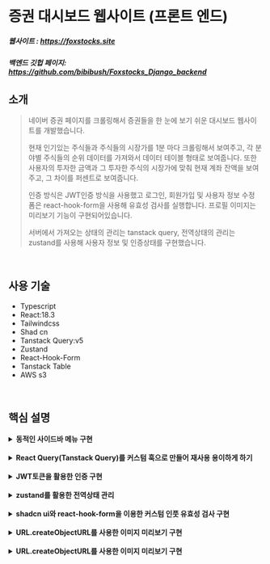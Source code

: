 # 증권 대시보드 웹사이트 (프론트 엔드)
##### 웹사이트 : https://foxstocks.site
##### 백엔드 깃헙 페이지: https://github.com/bibibush/Foxstocks_Django_backend

## 소개
> 네이버 증권 페이지를 크롤링해서 증권들을 한 눈에 보기 쉬운 대시보드 웹사이트를 개발했습니다.
>
> 현재 인기있는 주식들과 주식들의 시장가를 1분 마다 크롤링해서 보여주고, 각 분야별 주식들의 순위 데이터를 가져와서 데이터 테이블 형태로 보여줍니다.
> 또한 사용자의 투자한 금액과 그 투자한 주식의 시장가에 맞춰 현재 계좌 잔액을 보여주고, 그 차이를 퍼센트로 보여줍니다.
>
> 인증 방식은 JWT인증 방식을 사용했고 로그인, 회원가입 및 사용자 정보 수정 폼은 react-hook-form을 사용해 유효성 검사를 실행합니다.
> 프로필 이미지는 미리보기 기능이 구현되어있습니다.
>
> 서버에서 가져오는 상태의 관리는 tanstack query, 전역상태의 관리는 zustand를 사용해 사용자 정보 및 인증상태를 구현했습니다.

<br />

## 사용 기술
- Typescript
- React:18.3
- Tailwindcss
- Shad cn
- Tanstack Query:v5
- Zustand
- React-Hook-Form
- Tanstack Table
- AWS s3

<br />

## 핵심 설명
<details>
  <summary><b>동적인 사이드바 메뉴 구현</b></summary>

  메뉴를 클릭하면 효과가 강조되고 해당되는 경로로 이동하는 메뉴 리스트를 만드는 것은 어려운 일은 아니지만, 메뉴를 클릭하지 않고도 url의 경로에 따라 메뉴의 효과를 강조시킬 수 있도록 하고 싶었습니다.<br />
  그러므로 현재 url의 경로를 알 수있는 react-router-dom의 useLocation을 사용했고 useLocation의 pathname을 인자로 받아 현재 경로가 메뉴에 할당된 경로와 일치한지를 알 수 있도록 커스텀 메뉴 훅을 만들었습니다.
  ```typescript
  export default function useMenuList({ pathName }: { pathName: string }) {
  const menuList = [
    {
      id: 1,
      menuName: "Dashboard",
      icon: <DashboardIcon color="#84828A" />,
      isActive: pathName === "/",
      to: "/",
    },
    {
      id: 2,
      menuName: "buy-sell",
      icon: <WalletIcon color="#84828A" />,
      isActive: pathName === "/buy-sell",
      to: "/buy-sell",
    },
    {
      id: 3,
      menuName: "Contact",
      icon: <IoMail color="#84828A" size={24} />,
      isActive: pathName === "/contact",
      to: "/contact",
    },
  ];

  return {
    menuList,
  };
}
```
메뉴 리스트를 그대로 반환해도 되지만 메뉴 리스트가 아닌 다른 값들(예를 들어, totalCount 등) 을 반환할 여지를 남겨두어 메뉴 리스트를 담은 객체를 반환했습니다.

훅의 사용은,
```typescript
  const { menuList } = useMenuList({ pathName: location.pathname });
```
이렇게 구현해서 동적인 효과를 가지는 메뉴리스트를 구현했습니다.
</details>

<br />

<details>
  <summary><b>React Query(Tanstack Query)를 커스텀 훅으로 만들어 재사용 용이하게 하기</b></summary>

  react query를 사용해서 서버에서 받아오는 데이터를 유용하게 관리할 수 있었습니다. 특히, 데이터를 가져오는 로딩상태인지, 캐싱을 사용할 것인지, 데이터를 리패칭하는 중 이전의 데이터를 계속 보여줄지, 몇 초 마다 리패치할 것인지 등 서버 상태를   관리하는데 있어서 최고의 도구라고 생각합니다.
  <br />
  
  이 react query를 커스텀 훅으로 사용하면 재사용하기 용이할 뿐만 아니라 한 커스텀 훅이 서버의 무슨 데이터를 가져오는지 더욱 명확하게 알 수 있습니다. 그래서 저는 react query를 사용할 때 항상 커스텀 훅으로 만들어서 사용합니다.
  <br />
  한 예시를 보여드리겠습니다.
  ```typescript
  interface GetStocksResponse {
  data: Array<Stock>;
  invests: Array<Invested>;
}

interface GetStocksParams {
  userId: number | null;
}

export default function useGetStocks(
  params: GetStocksParams,
  options?: Omit<UseQueryOptions<GetStocksResponse>, "queryKey">
) {
  const results = useQuery<GetStocksResponse>({
    queryKey: ["stocks", params.userId],
    queryFn: () => getStocksAPI(params),
    ...options,
  });

  return {
    ...results,
    data: results.data?.data,
    invests: results.data?.invests,
  };
}
  ```
크롤링한 주식 정보들을 가져오고 1분 마다 업데이트하는 로직을 위해 useGetStocks라는 훅을 만들었습니다.<br />
useGetStocks는 userId라는 프로퍼티가 있는 객체를 인자로 받고, useQuery의 옵션들을 옵셔널한 매개변수로 받습니다. 여기서 타입스크립트의 Omit을 사용해서 UseQueryOptions타입의 queryKey속성을 제거해 주지 않으면 queryKey 중복 에러가 발생합니다.
<br />

매개변수로 받은 유저의 id를 쿼리키에 추가하여 유저의 id가 바뀔때 마다 리패치가 되도록 구현했습니다.
<br />
쿼리함수로는 응답이 성공적이면 GetStocksResponse타입을 가지는 응답 값을 반환하고 만약 응답에 오류가 생기면 Promise의 reject를 반환하는 함수를 할당했습니다. 그리고 useQuery의 옵션들을 스프레드 형식으로 전해줍니다.
<br />
훅의 반환값으로 각 데이터값, 서버에서 가져온 데이터의 상태를 알려주는 값들을 객체안에 담아 반환했습니다.
<br />
작성된 예시의 훅의 사용은
```typescript
 const {
    data: stocks,
    isLoading,
    invests: investsData,
  } = useGetStocks(
    { userId },
    {
      placeholderData: keepPreviousData,
      refetchInterval: 60 * 1000,
    }
  );
```
이런식으로 사용하면 됩니다.
<br />
이렇게 훅의 이름을 목적에 맞게 명확히 하면 이 훅이 주식들을 가져온다는 것을 쉽게 알 수 있습니다.
또한 훅의 첫번째 인자로 쿼리함수로 전달 될 매개변수들을 작성하고 두번째 인자로는 쿼리 관리에 유용하게 사용되는 옵션들을 작성해서, 이 훅을 재사용하기 쉽게 구현했습니다.
<br />

위 예시의 훅은 유저의 id가 변경될 때마다 또는 1분 마다 쿼리를 리패치 시키고, 쿼리가 리패치될때 이전 데이터를 데이터 패치가 완료되기 전까지 보여줍니다.
<br />
react query를 커스텀 훅으로 사용해서 재사용하기 쉽고 목적을 쉽게 알 수 있게 코드를 구현했습니다.
</details>

<br />

<details>
  <summary><b>JWT토큰을 활용한 인증 구현</b></summary>

  JWT토큰 인증방식을 사용할때 주로 사용되는 accessToken은 로컬스토리지, accessToken이 만료되서 새로운 accessToken을 재요청하는 용도로 사용되는 refreshToken은 react-cookie를 사용해서 구현했습니다.
  <br />
  로그인 방식은 이메일과 비밀번호를 검증하는 방식으로 처리했습니다.
  ```typescript
   const handleSignin = async (data: AuthenticateFormParams) => {
    try {
      const res = await requestAPI({
        url: "/api/users/token/",
        method: "POST",
        data: {
          email: data.userEmail,
          password: data.password,
        },
        withJWT: false,
      });

      cookieService.setCookie("refreshToken", res.data.refresh, {
        maxAge: 60 * 30,
      });
      setAccessToken(res.data.access);
      setUserId(String(res.data.user.id));
      methods.reset();
      onClose();
      toast({
        title: "로그인 성공",
        description: "로그인에 성공했습니다.",
      });
    } catch (e) {
      console.error(e);
      toast({
        variant: "destructive",
        title: "로그인 실패",
        description: e instanceof AxiosError ? e.message : "알 수 없는 에러",
      });
    }
  };
```
로그인 시도 후 실패 시 예외처리 구현은 try catch문을 사용했습니다. 먼저, 로그인 요청을 시도하고 성공했다면 리프레시토큰과 엑세스토큰을 받아옵니다.
<br />
리프레시토큰은 30분 후에 만료되는 쿠키로서 저장합니다. 그리고 엑세스토큰은 setAccessToken이라는 zustand를 사용한 상태변경 메소드를 사용해 전역상태로서 저장합니다.
<br />

그렇게 성공적으로 로그인에 대한 작업이 완료되면 shad cn의 toast를 사용해 로그인 성공 토스트 ui를 보여줍니다.
<br />
만약 로그인 과정중 에러가 발생하면 catch문으로 이동하여 콘솔에러를 띄우고 로그인 실패 토스트 ui를 띄웁니다. 이때, axios에러가 발생한다면, 즉 서버에 POST요청이 실패한다면 서버 측 에러메시지를 띄우고, 그게 아니라면 "알 수 없는 에러"메시지를 출력합니다.
<br />

최상위 컴포넌트에서 useEffect를 사용해 리프레시토큰이 쿠키에 저장이 되어있고, 엑세스토큰이 전역상태로서 처음에 저장 또는 변경될 때마다 로컬저장소에 저장된 엑세스토큰을 만료시키고 새로운 엑세스토큰을 요청하는 로직을 작성합니다.
```typescript
useEffect(() => {
    const refresh = cookieService.getCookie("refreshToken");
    if (!refresh) {
      onSignout();
      return;
    }

    const expireAccessToken = setTimeout(() => {
      tokenService.removeToken(["accessToken"]);
      handleRefresh(refresh);
    }, 1000 * 60 * 10);

    return () => clearTimeout(expireAccessToken);
  }, [accessToken, onSignout, handleRefresh]);
```
이렇게 짧은 주기로 엑세스토큰을 변경해 주면 만약 토큰이 탈취되더라도 토큰이 사용될 수 있는 시간이 짧아 보안에 도움이 됩니다.
<br />
만약 엑세스토큰이 만료가 되었는데 리프레시토큰이 쿠키에 저장되어있지 않다면 즉시 로그아웃을 시킵니다.
<br />

사용자가 페이지를 새로고침하더라도 로컬저장소에 엑세스토큰이 있다면 로그인 상태를 유지합니다.
```typescript
 useEffect(() => {
    const token = tokenService.getToken("accessToken");
    const userId = tokenService.getToken("userId");

    if (!token || !userId) {
      onSignout();
      return;
    }

    setUserId(userId);
    setAccessToken(token);
  }, [setAccessToken, onSignout, setUserId]);
```
만약 엑세스토큰이 로컬저장소에 없다면 즉시 로그아웃을 시킵니다.
<br />

이렇게 저장된 엑세스토큰은 서버와의 통신에서 인증도구로 사용됩니다.
```typescript
export default function requestAPI({
  headers,
  params,
  method,
  url,
  withJWT,
  ...config
}: requestParams) {
  if (withJWT) {
    const token = tokenService.getToken("accessToken");
    if (!token) {
      const error = Object.assign(new Error("Unauthorized"), {
        response: {
          status: 401,
          statusText: "Unauthorized",
        },
      });

      return Promise.reject(error);
    }

    headers = { ...headers, Authorization: `Bearer ${token}` };
  } ...
```
엑세스토큰을 요청 헤더의 Authorization에대한 값으로 넣고 서버와의 통신을 하면 엑세스토큰이 유효하면 성공적으로 응답 값을 보내주고 아니라면 서버 측에서 에러를 출력할 것입니다.
<br />
만약 엑세스토큰이 없는채로 서버와 요청을 하면 클라이언트 측에서 401에러를 반환하도록 했습니다.
<br />

이렇게 JWT인증 방식을 구현해서 클라이언트, 서버 간 통신의 보안을 강화했습니다.
</details>

<br />

<details>
  <summary><b>zustand를 활용한 전역상태 관리</b></summary>

  프론트엔드 프레임워크로서 리액트를 사용하게 되면 상태를 다른 컴포넌트와 공유하고 싶을때, 일반적인 방식으로는, 단방향 흐름의 특성상 상위 컴포넌트에서 하위 컴포넌트로 프롭스를 통해 내려줄 수 밖에 없습니다.
  <br />
  컴포넌트의 중첩이 한 두번이면 큰 상관없겠지만, 규모가 큰 프로젝트일 때는 프롭스를 상속시키기 위해 무수히 많은 컴포넌트를 거쳐야하기 때문에 불편함이 있습니다.
  <br />

  그래서 리액트를 사용할때 context API, redux, recoil, zustand 등등 전역상태 도구를 많이 사용합니다.
  <br />
  전의 회사에서는, 리덕스를 사용했었습니다. 저는 당시, 전역상태관리는 context API밖에 몰랐기 때문에 리덕스를 사용하면서 어떤점이 좋았었는지 별로 와닿지 않았습니다.
  <br />
  지금 생각해보면 리덕스는 서버로 부터 데이터를 가져와서 데이터가 성공적으로 가져와졌는지, 데이터를 가져오는데 에러가 발생했는지에 따라 전역상태를 생성 또는 변경하고 이 전역상태를 여러 컴포넌트에서 사용가능하게 하는, 즉 단방향 흐름의 속성    을 가지는 전역상태 툴이여서 대규모 프로젝트에 사용하기 나쁘지 않다는 점이 있는것 같습니다.
  <br />

  그렇다고 해도, 리덕스는 사전작업이 많이 필요하기 때문에 사용하기 번거롭고(특히, 작은 프로젝트에서), 벌써 서버에서 가져오는 데이터관리를 리액트 쿼리를 사용하고 있으면 사용용도가 겹치게 된다는 단점이 있었습니다.
  <br />
  그래서 저는 zustand를 사용했습니다. zustand는 최근 가장 인기있는 전역상태 관리 도구로서 자리매김했고, 리덕스에 비해 사용하기 간편합니다. 또한 서버 측 데이터와 아무 관계가 없기 때문에 리액트 쿼리와 함께 사용하기 좋습니다.
  <br />
  zustand를 사용하기 위해서 store를 작성했습니다.
  ```typescript
  const initialState: Store = {
  user: {
    id: null,
    isSuperuser: false,
    username: null,
    firstName: null,
    lastName: null,
    email: null,
    isStaff: false,
    dateJoined: null,
    invests: null,
    profileImg: null,
  },
  accessToken: null,
  isSignedIn: false,
  topbarKeyword: "",
};

export const useFoxStore = create<Store & Actions>((set) => ({
  ...initialState,
  setAccessToken: (token) =>
    set(() => {
      tokenService.setToken("accessToken", token);
      return { accessToken: token, isSignedIn: true };
    }),
  onChangeKeyword: (value) =>
    set(() => {
      return { topbarKeyword: value };
    }),
  setUserId: (userId) =>
    set((state) => {
      tokenService.setToken("userId", userId);
      return { user: { ...state.user, id: Number(userId) } };
    }),
  setUser: (user) =>
    set((state) => {
      return { user: { ...user, invests: state.user.invests } };
    }),
  setInvests: (invests) =>
    set((state) => {
      return { user: { ...state.user, invests } };
    }),
  onSignout: () =>
    set(() => {
      cookieService.removeCookie("refreshToken");
      tokenService.removeToken(["accessToken", "userId"]);
      return initialState;
    }),
}));
```
이렇게 하면 zustand의 전역상태와 전역상태변경 메소드를 사용하기 위한 준비가 다 끝났습니다.
<br />
사용 예시로는, 전의 예시에서 사용했던 JWT인증 방식의 엑세스토큰을 전역상태로 저장하는 것을 보여드리겠습니다.
```typescript
const { setAccessToken, setUserId } = useFoxStore((state) => state);

const handleSignin = async (data: AuthenticateFormParams) => {
    try {
      const res = await requestAPI({
        url: "/api/users/token/",
        method: "POST",
        data: {
          email: data.userEmail,
          password: data.password,
        },
        withJWT: false,
      });

      cookieService.setCookie("refreshToken", res.data.refresh, {
        maxAge: 60 * 30,
      });
      setAccessToken(res.data.access);
      setUserId(String(res.data.user.id));
      methods.reset();
      onClose();
      toast({
        title: "로그인 성공",
        description: "로그인에 성공했습니다.",
      });
    } ...
```
로그인 시도를 할때 요청이 성공적으로 완료되면 서버로부터 받은 엑세스토큰을 setAccessToken 전역상태변경 메소드에 인자로 넘겨 전역상태의 변경을 구현합니다.
<br />
이렇게 변경된 전역상태는
```typescript
const { accessToken, setAccessToken, onSignout, setUser, setUserId } =
    useFoxStore((state) => state);

 useEffect(() => {
    const refresh = cookieService.getCookie("refreshToken");
    if (!refresh) {
      onSignout();
      return;
    }

    const expireAccessToken = setTimeout(() => {
      tokenService.removeToken(["accessToken"]);
      handleRefresh(refresh);
    }, 1000 * 60 * 10);

    return () => clearTimeout(expireAccessToken);
  }, [accessToken, onSignout, handleRefresh]);
```
useEffect의 의존성 배열에 넣어 엑세스 토큰이 변경될 때마다 만료되는 시간을 부여하도록 설정할 수 있습니다.
<br />

이렇게 쉽게 전역상태를 관리함으로써 규모가 큰 프로젝트든 작은 프로젝트든 리액트 쿼리와 함께 사용하여 여러 컴포넌트에서 효율적으로 사용할 수 있게 했습니다.
</details>

<br />

<details>
<summary><b>shadcn ui와 react-hook-form을 이용한 커스텀 인풋 유효성 검사 구현</b></summary>

전의 회사에서는 chakra ui를 사용해 css를 구현했지만, 이번 개인 프로젝트는 tailwindcss를 사용해보고 싶었습니다. shadcn ui는 tailwindcss기반으로 만들어진 재사용하는 디자인 컴포넌트들을 가지고 있습니다.
<br />
즉, npm또는 yarn을 이용해 라이브러리를 설치하는것이 아닌, npx를 사용해 본인의 프로젝트에 컴포넌트를 저장하거나 또는 공식 문서에서 컴포넌트 코드를 그대로 복사해서 사용하는 형식입니다.
<br />

shadcn ui의 장점으로는 디자인 컴포넌트가 본인의 프로젝트 안에 있기 때문에 tailwindcss를 잘 이해하고 있으면 사용자의 입맛에 맞춰 변경을 할 수 있다는 점입니다.
또한 데이트피커, 차트, 데이터테이블 등 공식문서에 정말 많은 형태의 컴포넌트 예시들이 있어서 여러 디자인을 구현하기 쉽다는 점이 있습니다.
<br />
단점으로는 tailwindcss에 대한 이해가 필요하다는 것 말고는 개인적으로 딱히 느끼는 것은 없었습니다.
<br />

shadcn ui에서는 유효성검사를 위한 폼도 지원을 하는데, react-hook-form와 같이 써서 재사용하기 정말 유용한 커스텀 인풋을 구현할 수 있습니다.
<br />
다음은 제가 구현한 커스텀인풋 컴포넌트 입니다.
```typescript
interface CustomInputFormProps<T extends FieldValues> {
  control: Control<T>;
  className?: string;
  name: Path<T>;
  label?: string;
  rules?: RegisterOptions<T>;
  placeholder?: string;
  isPassword?: boolean;
}

function CustomInputForm<T extends FieldValues>({
  control,
  className,
  name,
  label,
  rules,
  placeholder,
  isPassword,
}: CustomInputFormProps<T>) {
  const customInput = useRef<HTMLInputElement | null>(null);

  useEffect(() => {
    setTimeout(() => {
      customInput.current?.blur();
    }, 10);
  }, []);

  return (
    <FormField
      control={control}
      name={name}
      rules={rules}
      render={({ field }) => (
        <FormItem>
          <FormLabel className="font-semibold">{label}</FormLabel>
          <FormControl>
            <Input
              {...field}
              type={isPassword ? "password" : "text"}
              className={className}
              placeholder={placeholder}
              ref={(e) => {
                field.ref(e);
                customInput.current = e;
              }}
            />
          </FormControl>
          <FormMessage />
        </FormItem>
      )}
    />
  );
}

export default React.memo(CustomInputForm) as typeof CustomInputForm;
```
커스텀인풋 컴포넌트를 보시면 shad cn의 FormField를 반환하는데 이 FormField 컴포넌트는 react-hook-form의 Controller와 쓰임이 거의 똑같습니다.
<br />
커스텀인풋 컴포넌트의 프롭스로는 formField에 전해줄 control, name, rules 그리고 인풋의 타입이 password인지 구별하기 위한 isPassword 불리언 값 등을 받습니다.
<br />
또한 제네릭 변수 T를 받는데 이는 Control, Path, RegisterOption이 가져오는 제네릭 변수를 자동으로 제네릭 변수 T로 저장되게 합니다.
<br />

구현된 커스텀인풋 컴포넌트는 React.memo에 감싸져서 export됩니다. 이는 상위 컴포넌트에서 리렌더링이 많이 일어나는 경우, 현재 컴포넌트의 프롭스에 변경이 일어나지 않는 이상 리렌더링을 시키지 않기 위함입니다.
<br />
React.memo로 감싸지 않으면 상위컴포넌트에서 리렌더링이 일어날시 커스텀인풋 컴포넌트 또한 같이 리렌더링됩니다.
<br />

이 컴포넌트의 사용 예시를 보여드리겠습니다.
```typescript
const methods = useForm<RegisterFormParams>({
    defaultValues: {
      email: "",
      username: "",
      password1: "",
      password2: "",
    },
  });

 <Form {...methods}>
            <form
              className="flex flex-col items-center gap-5 mt-10"
              onSubmit={methods.handleSubmit(handleRegister)}
            >
              <CustomInputForm
                className="w-[400px] bg-[#B0BAC366]"
                control={methods.control}
                name="email"
                label="email"
                rules={{
                  required: {
                    value: true,
                    message: "이메일은 필수입력항목입니다.",
                  },
                  pattern: {
                    value: /^[a-zA-Z0-9._%+-]+@[a-zA-Z0-9.-]+\.[a-zA-Z]{2,}$/,
                    message:
                      "이메일 형식이 아닙니다. 이메일 형식으로 입력해주세요.",
                  },
                }}
                placeholder="이메일을 입력해주세요."
              />
...
```
먼저 useForm을 정의해줍니다. 여기서 defaultValue를 지정해주지 않으면 shadcn ui의 폼은 경고메시지를 콘솔에 띄웁니다.
<br />
Form 컴포넌트는 shadcn의 컴포넌트인데 react-hook-form의 FormProvider와 사용법이 거의 흡사합니다.
<br />
그런 다음 폼 제출을 위한 form엘리먼트를 작성하고 자식요소로 커스텀인풋 컴포넌트를 작성합니다.
<br />

이런 식으로 커스텀 인풋 컴포넌트를 구현하면 프롭스의 rules에 따라 유효성 검사를 해주는 컴포넌트를 재사용하기 쉽게 구현할 수 있습니다.
</details>

<br />

<details>
  <summary><b>URL.createObjectURL를 사용한 이미지 미리보기 구현</b></summary>

  이미지 미리보기를 구현하기 위해서는 이미지 요소에 필요한 경로가커스텀인풋 컴포넌트의 프롭스로는 formField에 전해줄 control, name, rules 그리고 인풋의 타입이 password인지 구별하기 위한 isPassword 불리언 값 등을 받습니다.
<br />
또한 제네릭 변수 T를 받는데 이는 Control, Path, RegisterOption이 가져오는 제네릭 변수를 자동으로 제네릭 변수 T로 저장되게 합니다.
<br />

구현된 커스텀인풋 컴포넌트는 React.memo에 감싸져서 export됩니다. 이는 상위 컴포넌트에서 리렌더링이 많이 일어나는 경우, 현재 컴포넌트의 프롭스에 변경이 일어나지 않는 이상 리렌더링을 시키지 않기 위함입니다.
<br />
React.memo로 감싸지 않으면 상위컴포넌트에서 리렌더링이 일어날시 커스텀인풋 컴포넌트 또한 같이 리렌더링됩니다.
<br />

이 컴포넌트의 사용 예시를 보여드리겠습니다.
```typescript
const methods = useForm<RegisterFormParams>({
    defaultValues: {
      email: "",
      username: "",
      password1: "",
      password2: "",
    },
  });

 <Form {...methods}>
            <form
              className="flex flex-col items-center gap-5 mt-10"
              onSubmit={methods.handleSubmit(handleRegister)}
            >
              <CustomInputForm
                className="w-[400px] bg-[#B0BAC366]"
                control={methods.control}
                name="email"
                label="email"
                rules={{
                  required: {
                    value: true,
                    message: "이메일은 필수입력항목입니다.",
                  },
                  pattern: {
                    value: /^[a-zA-Z0-9._%+-]+@[a-zA-Z0-9.-]+\.[a-zA-Z]{2,}$/,
                    message:
                      "이메일 형식이 아닙니다. 이메일 형식으로 입력해주세요.",
                  },
                }}
                placeholder="이메일을 입력해주세요."
              />
...
```
먼저 useForm을 정의해줍니다. 여기서 defaultValue를 지정해주지 않으면 shadcn ui의 폼은 경고메시지를 콘솔에 띄웁니다.
<br />
Form 컴포넌트는 shadcn의 컴포넌트인데 react-hook-form의 FormProvider와 사용법이 거의 흡사합니다.
<br />
그런 다음 폼 제출을 위한 form엘리먼트를 작성하고 자식요소로 커스텀인풋 컴포넌트를 작성합니다.
<br />

이런 식으로 커스텀 인풋 컴포넌트를 구현하면 프롭스의 rules에 따라 유효성 검사를 해주는 컴포넌트를 재사용하기 쉽게 구현할 수 있습니다.
</details>

<br />

<details>
  <summary><b>URL.createObjectURL를 사용한 이미지 미리보기 구현</b></summary>

  이미지 미리보기를 구현하기 위해서는 이미지 요소에 필요한 로컬파일 경로 또는 url이 필요한데, URL의 createObjectURL을 사용하면 파일 또는 블롭 객체를 url로 변환할 수 있습니다.
  <br />

  간단한 사용예시를 보여드리겠습니다.
  ```typescript
    const [selectedImg, setSelectedImg] = useState<File | null>(null);
  const [selectedImgURL, setSelectedImgURL] = useState<string | null>(null);

const handleChangeProfileImg = (e: React.ChangeEvent<HTMLInputElement>) => {
    const file = e.target.files?.[0];
    if (!file) {
      return;
    }

    setSelectedImg(file);

    e.target.value = "";
  };

 useEffect(() => {
    if (!selectedImg) {
      return;
    }

    const convertedURL = URL.createObjectURL(selectedImg);
    setSelectedImgURL(convertedURL);

    return () => URL.revokeObjectURL(convertedURL);
  }, [selectedImg]);

...

  <Avatar
                className="cursor-pointer size-36"
                onClick={() => profileInputRef.current?.click()}
              >
                <AvatarImage src={selectedImgURL ?? ""} />
                <AvatarFallback>U</AvatarFallback>
              </Avatar>
```
먼저 selectedImg와 selectedImgURL이라는 두 개의 상태를 구현했습니다. 굳이 하나의 상태를 사용하지 않고 두 개의 상태를 사용하는 이유는
```typescript
const {
    username,
    profileImg,
    id: userId,
  } = useFoxStore((state) => state.user);

 useEffect(() => {
    if (!username) {
      return;
    }

    methods.reset({
      username,
      password1: methods.getValues("password1"),
      password2: methods.getValues("password2"),
    });
    setSelectedImgURL(profileImg);
  }, [username, methods, profileImg]);

...

  <Avatar
                className="cursor-pointer size-36"
                onClick={() => profileInputRef.current?.click()}
              >
                <AvatarImage src={selectedImgURL ?? ""} />
                <AvatarFallback>U</AvatarFallback>
              </Avatar>
```
처음 페이지에 진입할 때 서버로 부터 가져온 프로필 이미지를 보여주기 위함입니다. selectedImgURL은 보여지는 이미지 상태, selectedImg는 로컬 이미지 파일을 선택하는데 사용됩니다.
<br />

첫번째 코드에서 handleChangeProfileImg라는 함수를 정의해, 로컬 이미지 파일을 선택할 수 있도록 합니다.
<br />
여기서, e.target.value는 파일 input 필드를 초기화 해서 같은 파일을 선택하더라도 이 함수가 동작될 수 있도록 합니다.
<br />
useEffect 구문에서 선택된 로컬 이미지 파일이 없으면 다음 구문이 실행되지 않도록 하고, 로컬 이미지 파일이 선택되거나 변경되는 경우에 URL.createObjectURL을 사용해 이미지 파일을 url로 변환시켜줍니다. 이 변환된 url은 selectedImgURL 상태에 저장됩니다.
<br />
결과적으로, 선택된 이미지 파일을 미리보기로 바로 보여질 수 있도록 구현했습니다.
<br />

페이지가 언마운트 되거나 이미지 파일이 변경될 때, URL.revokeObjectURL을 사용해 생성된 url을 해제시킵니다.
<br />
브라우저는 createObjectURL로 생성된 url을 메모리로 저장합니다. 여기서, 쓸 일이 없어진 url을 해제시키지 않으면 계속 메모리 상에 남아있게 됩니다.
<br />
revokeObjectURL은 메모리 누수를 방지해주는 메서드로 createObjectURL을 사용했다면 필수적으로 사용됩니다.
<br />

이렇게 이미지 미리보기를 구현했습니다.
</details>
